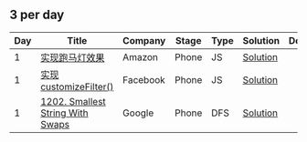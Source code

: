 ## 3 per day
|  Day  | Title | Company | Stage | Type | Solution | Done |
| --- | ----- | ------- | ----- | ---- | -------- | ---- |
|1| [实现跑马灯效果](./Javascript/marquee.md) | Amazon | Phone | JS | [Solution]()|  |
|1| [实现customizeFilter()](./Javascript/marquee.md) | Facebook | Phone | JS | [Solution]()|  |
|1| [1202. Smallest String With Swaps](https://leetcode.com/problems/smallest-string-with-swaps/) | Google | Phone | DFS | [Solution]()|  |
